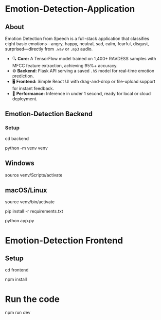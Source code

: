 # Emotion-Detection-Application
## About

Emotion Detection from Speech is a full-stack application that classifies eight basic emotions—angry, happy, neutral, sad, calm, fearful, disgust, surprised—directly from `.wav` or `.mp3` audio.  

- 🔍 **Core:** A TensorFlow model trained on 1,400+ RAVDESS samples with MFCC feature extraction, achieving 95%+ accuracy.  
- ⚙️ **Backend:** Flask API serving a saved `.h5` model for real-time emotion prediction.  
- 🖥️ **Frontend:** Simple React UI with drag-and-drop or file-upload support for instant feedback.  
- 🚀 **Performance:** Inference in under 1 second, ready for local or cloud deployment.  


## Emotion-Detection Backend 
### Setup 
cd backend 

python -m venv venv

## Windows 
source venv/Scripts/activate 
## macOS/Linux 
source venv/bin/activate 

pip install -r requirements.txt 

python app.py

# Emotion-Detection Frontend

## Setup

cd frontend

npm install

# Run the code
npm run dev
